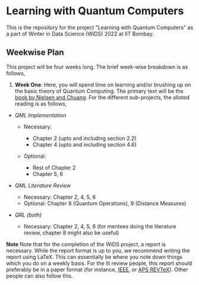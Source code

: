 # Learning with Quantum Computers
This is the repository for the project "Learning with Quantum Computers" as a part of Winter in Data Science (WiDS) 2022 at IIT Bombay.

## Weekwise Plan 

This project will be four weeks long. The brief week-wise breakdown is as follows, 

1. **Week One**: Here, you will spend time on learning and/or brushing up on the basic theory of Quantum Computing. The primary text will be the [book by Nielsen and Chuang](http://mmrc.amss.cas.cn/tlb/201702/W020170224608149940643.pdf). For the different sub-projects, the alloted reading is as follows, 

  - _QML Implementation_ 
    * Necessary: 
      * Chapter 2 (upto and including section 2.2)
      * Chapter 4 (upto and including section 4.6)

    * Optional: 
      * Rest of Chapter 2
      * Chapter 5, 6

  - _QML Literature Review_ 
    * Necessary: Chapter 2, 4, 5, 6
    * Optional: Chapter 8 (Quantum Operations), 9 (Distance Measures)

  - _QRL (both)_
    * Necessary: Chapter 2, 4, 5, 6 (for mentees doing the literature review, chapter 8 might also be useful) 

**Note**
Note that for the completion of the WiDS project, a report is necessary. While the report format is up to you, we recommend writing the report using LaTeX. This can essentially be where you note down things which you do on a weekly basis. For the lit review people, this report should preferably be in a paper format (for instance, [IEEE](https://www.ieee.org/conferences/publishing/templates.html), or [APS REVTeX](https://journals.aps.org/revtex/revtex-faq#u1)). Other people can also follow this.